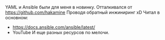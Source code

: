YAML и Ansible были для меня в новинку.
Отталкивался от https://github.com/hakamine
Проводя обратный инжиниринг xD
Читал в основном:
- https://docs.ansible.com/ansible/latest/
- YouTube 
И еще разных ресурсов по мелочи.


